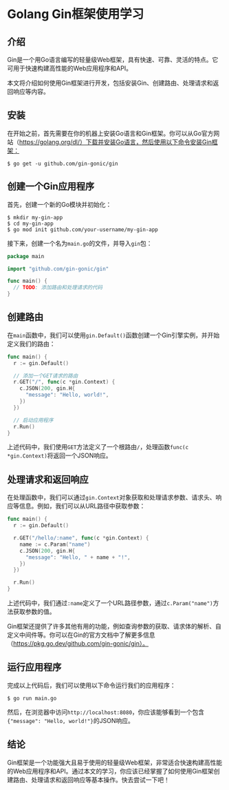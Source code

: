 # Golang Gin框架使用学习

## 介绍

Gin是一个用Go语言编写的轻量级Web框架，具有快速、可靠、灵活的特点。它可用于快速构建高性能的Web应用程序和API。

本文将介绍如何使用Gin框架进行开发，包括安装Gin、创建路由、处理请求和返回响应等内容。

## 安装

在开始之前，首先需要在你的机器上安装Go语言和Gin框架。你可以从Go官方网站（https://golang.org/dl/）下载并安装Go语言，然后使用以下命令安装Gin框架：

```shell
$ go get -u github.com/gin-gonic/gin
```

## 创建一个Gin应用程序

首先，创建一个新的Go模块并初始化：

```shell
$ mkdir my-gin-app
$ cd my-gin-app
$ go mod init github.com/your-username/my-gin-app
```

接下来，创建一个名为`main.go`的文件，并导入`gin`包：

```go
package main

import "github.com/gin-gonic/gin"

func main() {
  // TODO: 添加路由和处理请求的代码
}
```

## 创建路由

在`main`函数中，我们可以使用`gin.Default()`函数创建一个Gin引擎实例，并开始定义我们的路由：

```go
func main() {
  r := gin.Default()

  // 添加一个GET请求的路由
  r.GET("/", func(c *gin.Context) {
    c.JSON(200, gin.H{
      "message": "Hello, world!",
    })
  })

  // 启动应用程序
  r.Run()
}
```

上述代码中，我们使用`GET`方法定义了一个根路由`/`，处理函数`func(c *gin.Context)`将返回一个JSON响应。

## 处理请求和返回响应

在处理函数中，我们可以通过`gin.Context`对象获取和处理请求参数、请求头、响应等信息。例如，我们可以从URL路径中获取参数：

```go
func main() {
  r := gin.Default()

  r.GET("/hello/:name", func(c *gin.Context) {
    name := c.Param("name")
    c.JSON(200, gin.H{
      "message": "Hello, " + name + "!",
    })
  })

  r.Run()
}
```

上述代码中，我们通过`:name`定义了一个URL路径参数，通过`c.Param("name")`方法获取参数的值。

Gin框架还提供了许多其他有用的功能，例如查询参数的获取、请求体的解析、自定义中间件等。你可以在Gin的官方文档中了解更多信息（https://pkg.go.dev/github.com/gin-gonic/gin）。

## 运行应用程序

完成以上代码后，我们可以使用以下命令运行我们的应用程序：

```shell
$ go run main.go
```

然后，在浏览器中访问`http://localhost:8080`，你应该能够看到一个包含`{"message": "Hello, world!"}`的JSON响应。

## 结论

Gin框架是一个功能强大且易于使用的轻量级Web框架，非常适合快速构建高性能的Web应用程序和API。通过本文的学习，你应该已经掌握了如何使用Gin框架创建路由、处理请求和返回响应等基本操作。快去尝试一下吧！